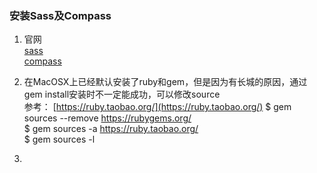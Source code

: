 ### 安装Sass及Compass

1. 官网  
    [sass](http://sass-lang.com/)  
    [compass](http://compass-style.org/)  
2. 在MacOSX上已经默认安装了ruby和gem，但是因为有长城的原因，通过gem install安装时不一定能成功，可以修改source  
    参考： [https://ruby.taobao.org/](https://ruby.taobao.org/)
    $ gem sources --remove https://rubygems.org/  
    $ gem sources -a https://ruby.taobao.org/  
    $ gem sources -l  

3. 
